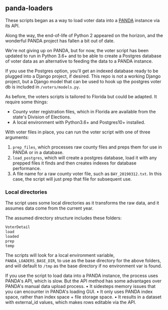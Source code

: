 ## panda-loaders

These scripts began as a way to load voter data into a <a href="http://pandaproject.net/">PANDA</a> instance via its API.

Along the way, the end-of-life of Python 2 appeared on the horizon, and the wonderful PANDA project has fallen a bit out of date.

We're not giving up on PANDA, but for now, the voter script has been updated to run in Python 3.6+ and to be able to create a Postgres database of voter data as an alternative to feeding the data to a PANDA instance.

If you use the Postgres option, you'll get an indexed database ready to be plugged into a Django project, if desired. This repo is not a working Django project, but a Django model that can be used to hook up the postgres voter db is included in `/voters/models.py`.

As before, the voters scripts is tailored to Florida but could be adapted. It require some things:
- County voter registration files, which in Florida are available from the state's Division of Elections.
- A local environment with Python3.6+ and Postgres10+ installed.

With voter files in place, you can run the voter script with one of three arguments:
1. `prep_files`, which processes raw county files and preps them for use in PANDA or in a database.
2. `load_postgres`, which will create a postgres database, load it with any prepped files it finds and then creates  indexes for database performance.
3. A file name for a raw county voter file, such as `BAY_20190312.txt`. In this case, the script will just prep that file for subsequent use.

### Local directories
The script uses some local directories as it transforms the raw data, and it assumes data come from the current year.

The assumed directory structure includes these folders:
```bash
VoterDetail
load
loaded
prep
temp
```

The scripts will look for a local environment variable, `PANDA_LOADERS_BASE_DIR`, to use as the base directory for the above folders, and will default to `/tmp` as the base directory if no environment var is found.

If you use the script to load data into a PANDA instance, the process uses PANDA's API, which is slow. But the API method has some advantages over PANDA's manual data upload process.
• It sidesteps memory issues that you can encounter in PANDA's loading GUI.
• It only uses PANDA index space, rather than index space + file storage space.
• It results in a dataset with external_id values, which makes rows editable via the API.
